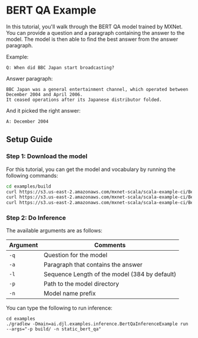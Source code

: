 BERT QA Example
==============

In this tutorial, you'll walk through the BERT QA model trained by MXNet. 
You can provide a question and a paragraph containing the answer to the model. The model is then able to find the best answer from the answer paragraph.

Example:
```text
Q: When did BBC Japan start broadcasting?
```

Answer paragraph:
```text
BBC Japan was a general entertainment channel, which operated between December 2004 and April 2006.
It ceased operations after its Japanese distributor folded.
```
And it picked the right answer:
```text
A: December 2004
```

## Setup Guide

### Step 1: Download the model

For this tutorial, you can get the model and vocabulary by running the following commands:

```bash
cd examples/build
curl https://s3.us-east-2.amazonaws.com/mxnet-scala/scala-example-ci/BertQA/vocab.json -O
curl https://s3.us-east-2.amazonaws.com/mxnet-scala/scala-example-ci/BertQA/static_bert_qa-0002.params -O
curl https://s3.us-east-2.amazonaws.com/mxnet-scala/scala-example-ci/BertQA/static_bert_qa-symbol.json -O
```

### Step 2: Do Inference

The available arguments are as follows:

| Argument   | Comments                                 |
| ---------- | ---------------------------------------- |
| `-q`      | Question for the model |
| `-a`      | Paragraph that contains the answer |
| `-l`      | Sequence Length of the model (384 by default) |
| `-p`      | Path to the model directory |
| `-n`      |  Model name prefix |

You can type the following to run inference:

```
cd examples
./gradlew -Dmain=ai.djl.examples.inference.BertQaInferenceExample run --args="-p build/ -n static_bert_qa"
```

